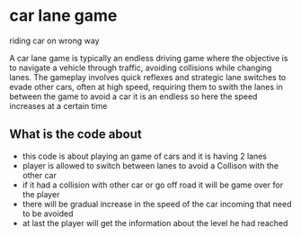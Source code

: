 # car lane game
 riding car on wrong way

A car lane game is typically an endless driving game where the objective is to navigate a vehicle through traffic, avoiding collisions while changing lanes. The gameplay involves quick reflexes and strategic lane switches to evade other cars, often at high speed, requiring them to swith the lanes in between the game to avoid a car it is an endless so here the speed increases at a certain time

## What is the code about

+ this code is about playing an game of cars and it is having 2 lanes 
+ player is allowed to switch between lanes to avoid a Collison with the other car 
+ if it had a collision with other car or go off road it will be game over for the player
+ there will be gradual increase in the speed of the car incoming that need to be avoided
+ at last the player will get the information about the level he had reached
